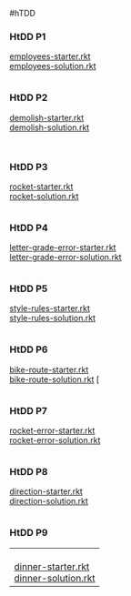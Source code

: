 #hTDD

### HtDD P1
[employees-starter.rkt](https://s3.amazonaws.com/edx-course-spdx-kiczales/HTC/employees-starter.rkt "employees-starter.rkt")  
[employees-solution.rkt](https://s3.amazonaws.com/edx-course-spdx-kiczales/HTC/employees-solution.rkt "employees-solution.rkt")

```LISP

```

### HtDD P2

[demolish-starter.rkt](https://s3.amazonaws.com/edx-course-spdx-kiczales/HTC/demolish-starter.rkt "demolish-starter.rkt")  
[demolish-solution.rkt](https://s3.amazonaws.com/edx-course-spdx-kiczales/HTC/demolish-solution.rkt "demolish-solution.rkt")

```LISP


```


### HtDD P3

[rocket-starter.rkt](https://s3.amazonaws.com/edx-course-spdx-kiczales/HTC/rocket-starter.rkt "rocket-starter.rkt")  
[rocket-solution.rkt](https://s3.amazonaws.com/edx-course-spdx-kiczales/HTC/rocket-solution.rkt "rocket-solution.rkt")


```LISP

```

### HtDD P4
[letter-grade-error-starter.rkt](https://s3.amazonaws.com/edx-course-spdx-kiczales/HTC/letter-grade-error-starter.rkt "letter-grade-error-starter.rkt")  
[letter-grade-error-solution.rkt](https://s3.amazonaws.com/edx-course-spdx-kiczales/HTC/letter-grade-error-solution.rkt "letter-grade-error-solution.rkt")

```LISP

```


### HtDD P5

[style-rules-starter.rkt](https://s3.amazonaws.com/edx-course-spdx-kiczales/HTC/style-rules-starter.rkt "style-rules-starter.rkt")  
[style-rules-solution.rkt](https://s3.amazonaws.com/edx-course-spdx-kiczales/HTC/style-rules-solution.rkt "style-rules-solution.rkt")

```LISP

```

### HtDD P6
[bike-route-starter.rkt](https://s3.amazonaws.com/edx-course-spdx-kiczales/HTC/bike-route-starter.rkt "bike-route-starter.rkt")  
[bike-route-solution.rkt](https://s3.amazonaws.com/edx-course-spdx-kiczales/HTC/bike-route-solution.rkt "bike-route-solution.rkt")
[
```LISP

```


### HtDD P7
[rocket-error-starter.rkt](https://s3.amazonaws.com/edx-course-spdx-kiczales/HTC/rocket-error-starter.rkt "rocket-error-starter.rkt")  
[rocket-error-solution.rkt](https://s3.amazonaws.com/edx-course-spdx-kiczales/HTC/rocket-error-solution.rkt "rocket-error-solution.rkt")

```LISP

```

### HtDD P8
[direction-starter.rkt](https://s3.amazonaws.com/edx-course-spdx-kiczales/HTC/direction-starter.rkt "direction-starter.rkt")  
[direction-solution.rkt](https://s3.amazonaws.com/edx-course-spdx-kiczales/HTC/direction-solution.rkt "direction-solution.rkt")

```LISP

```


### HtDD P9

|   |
|---|
|[  <br>dinner-starter.rkt](https://s3.amazonaws.com/edx-course-spdx-kiczales/HTC/dinner-starter.rkt "dinner-starter.rkt")  <br>[dinner-solution.rkt](https://s3.amazonaws.com/edx-course-spdx-kiczales/HTC/dinner-solution.rkt "dinner-solution.rkt")|

```LISP

```


